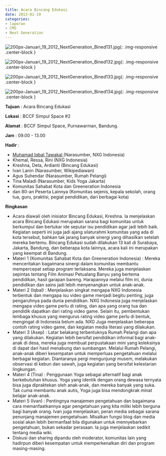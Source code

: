 ```yaml
---
title: Acara Bincang Edukasi
date: 2013-01-19
categories:
- laporan
- CMS
- Next Generation
---
```


![200px-Januari_19_2012_NextGeneration_Bined131.jpg](/uploads/200px-Januari_19_2012_NextGeneration_Bined131.jpg){: .img-responsive .center-block }

![200px-Januari_19_2012_NextGeneration_Bined132.jpg](/uploads/200px-Januari_19_2012_NextGeneration_Bined132.jpg){: .img-responsive .center-block }

![200px-Januari_19_2012_NextGeneration_Bined133.jpg](/uploads/200px-Januari_19_2012_NextGeneration_Bined133.jpg){: .img-responsive .center-block }

![200px-Januari_19_2012_NextGeneration_Bined134.jpg](/uploads/200px-Januari_19_2012_NextGeneration_Bined134.jpg){: .img-responsive .center-block }


**Tujuan** : Acara Bincang Edukasi

**Lokasi** : BCCF Simpul Space #2 

**Alamat** : BCCF Simpul Space, Purnawarman, Bandung. 

**Jam** : 09.00 - 13.00 

**Hadir** :
* [Muhamad Iqbal Tawakal ](http://wiki.ciptamedia.org/wiki/Muhamad_Iqbal_Tawakal) (Narasumber, NXG Indonesia)
* Khemal, Ressa, Rini (NXG Indonesia)
* Kreshna, Deta, Ardianti (Bincang Edukasi)
* Ivan Lanin (Narasumber, Wikipediawan)
* Agus Suhendar (Narasumber, Rumah Pelangi)
* Tina Maladi (Narasumber, Kids Yoga Jakarta)
* Komunitas Sahabat Kota dan Greeneration Indonesia
* dan 80-an Peserta Lainnya (Komunitas sejenis, kepala sekolah, orang tua, guru, praktisi, pegiat pendidikan, dari berbagai kota)

**Ringkasan** 
* Acara diawali oleh inisiator Bincang Edukasi, Kreshna. Ia menjelaskan acara Bincang Edukasi merupakan sarana bagi komunitas untuk berkumpul dan bertukar ide seputar isu pendidikan agar jadi lebih baik. Kegiatan seperti ini juga jadi ajang silaturahmi komunitas yang ada di kota tersebut, bahkan tak jarang banyak sinergi yang dihasilkan setelah mereka bertemu. Bincang Edukasi sudah dilakukan 13 kali di Surabaya, Jakarta, Bandung, dan beberapa kota lainnya, acara kali ini merupakan yang keempat di Bandung. 
* Materi 1 (Komunitas Sahabat Kota dan Greeneration Indonesia) : Mereka menceritakan bagaimana sinergi dalam komunitas membantu mempercepat setiap program terlaksana. Mereka juga menjelaskan sepintas tentang Film Animasi Petualang Banyu yang bertema pendidikan, hasil garapan bareng. Harapannya melalui film ini, dunia pendidikan dan sains jadi lebih menyenangkan untuk anak-anak.
* Materi 2 (Iqbal) : Menjelaskan singkat mengapa NXG Indonesia terbentuk dan mengapa isu video game menjadi begitu penting, juga pengaruhnya pada dunia pendidikan. NXG Indonesia juga menjelaskan mengapa video game perlu di rating, dan apa yang orang tua dan pendidik dapatkan dari rating video game. Selain itu, pembentukan lembaga khusus yang mengurus rating video game perlu di bentuk, mengingat di Indonesia belum ada. NXG Juga menjelaskan beberapa contoh rating video game, dan kegiatan media literasi yang dilakukan.
* Materi 3 (Asep) : Latar belakang terbentuknya Rumah Pelangi dan apa yang dilakukan. Kegiatan lebih bersifat pendidikan informal bagi anak-anak di desa, mereka juga membuat perpustakaan mini yang koleksinya di dapat dari hasil menabung dan sumbangan. Melalui Rumah Pelangi, anak-anak diberi kesempatan untuk memperluas pengetahuan melalui berbagai kegiatan. Diantaranya pergi mengunjungi musem, melakukan observasi di kebun dan sawah, juga kegiatan yang bersifat kelestarian lingkungan.
* Materi 4 (Tina) : Penggunaan Yoga sebagai alternatif bagi anak berkebutuhan khusus. Yoga yang identik dengan orang dewasa ternyata bisa juga dipraktekan oleh anak-anak, dan mereka banyak yang suka. Tak cuma membantu anak autis, Yoga juga bisa mendongkrak minat belajar anak-anak. 
* Materi 5 (Ivan) : Pentingnya manajemen pengetahuan dan bagaimana cara memanfaatkannya agar pengetahuan yang kita miliki lebih berguna bagi banyak orang. Ivan juga menjelaskan, peran media sebagai sarana penunjang manajemen pengetahuan. Misalkan fungsi blog dan media sosial akan lebih bermanfaat bila digunakan untuk mennyebarkan pengetahuan, bukan sekadar perasaan. Ia juga menjelaskan sedikit tentang media wiki.
* Diskusi dan sharing dipandu oleh moderator, komunitas lain yang hadirpun diberi kesempatan untuk memperkenalkan diri dan program masing-masing.
